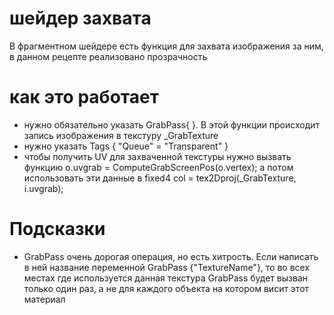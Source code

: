 # шейдер захвата
В фрагментном шейдере есть функция для захвата изображения за ним, в данном рецепте реализовано прозрачность 
# как это работает 
 - нужно обязательно указать GrabPass{  }. В этой функции происходит запись изображения в текстуру _GrabTexture
 - нужно указать Tags { "Queue" = "Transparent" }
 - чтобы получить UV для захваченной текстуры нужно вызвать функцию o.uvgrab = ComputeGrabScreenPos(o.vertex); а потом использовать эти данные в fixed4 col = tex2Dproj(_GrabTexture, i.uvgrab);
# Подсказки
 - GrabPass очень дорогая операция, но есть хитрость. Если написать в ней название переменной GrabPass {"TextureName"}, то во всех местах где используется данная текстура GrabPass будет вызван только один раз, а не для каждого объекта на котором висит этот материал
